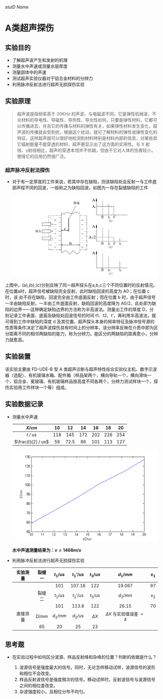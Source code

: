 *stuID Name*

# A类超声探伤
## 实验目的
* 了解超声波产生和发射的机理
* 测量水中声速或测量水层厚度
* 测量固体中的声速
* 测试超声实验仪器对于铝合金材料的分辨力
* 利用脉冲反射法进行超声无损探伤实验



## 实验原理
> 超声波是指频率高于 20KHz 的声波，与电磁波不同，它是弹性机械波，不论材料的导电性、导磁性、导热性、导光性如何，只要是弹性材料，它都可以传播进去，并且它的传播与材料的弹性有关，如果弹性材料发生变化，超声波的传播就会受到扰，根据这个扰动，就可了解材料的弹性或弹性变化的特征，这样超声就可以很好地检测到材料特别是材料内部的信息，对某些其它辐射能量不能穿透的材料，超声更显示出了这方面的实用性。与 X 射线、γ射线相比，超声的穿透本领并不优越，但由于它对人体的伤害较小，使得它的应用仍然很广泛。

### 超声脉冲反射法探伤
- 对于有一定厚度的工件来说，若其中存在缺陷，则该缺陷处会反射一与工件底部声程不同的回波，一般称之为缺陷回波。如图为一存在裂缝缺陷的工件


    ![超声脉冲反射法探伤原理图](1.png "超声脉冲反射法探伤原理图")


上图中，(a),(b),(c)分别反映了同一超声探头在a,b,c三个不同位置时的反射情况。在位置a时，超声信号被缺陷完全反射，此时缺陷回波的高度为 A0；在位置 c 时，该
处不存在缺陷，回波完全由工件底面反射；而在位置 b 时，由于超声信号一半由缺陷反射，一半由工件底面反射，缺陷回波的高度降为 A0/2，此处即为缺陷的边界——这种确定缺陷边界的方法称为半高波法。测量出工件的厚度 D，分别记录工件表面、底面及缺陷处回波信号的时间 t1、t2、t’，再利用半高波法，就可得到工件中缺陷的深度 d 及其位置。超声探头本身的频率特征及脉冲信号源的性质等条件决定了超声波探伤具有时间上的分辨率，该分辨率反映在介质中即为区分距离不同的相邻两缺陷的能力，称为分辨力。能区分的两缺陷的距离愈小，分辨力就愈高。



## 实验装置
该实验主要由 FD-UDE-B 型 A 类超声诊断与超声特性综合实验仪主机、数字示波器（选配）、有机玻璃水箱、配件箱（样品架两个，横向导轨一个，横向滑块一个，铝合金、冕玻璃、有机玻璃样品按高度不同各两个，分辨力测试样块一个，探伤实验用工件样块一个等）组成。



## 实验数据记录

* 测量水中声速

    |      $X / cm$      | $10$  |  $12$  | $14$  | $16$  | $18$  | $20$  |
    | :----------------: | :---: | :----: | :---: | :---: | :---: | :---: |
    |      *t / us*      | $118$ | $145$  | $172$ | $202$ | $226$ | $254$ |
    | $\frac{t}{2} / us$ | $59$  | $72.5$ | $86$  | $101$ | $113$ | $127$ |

    ![$X-\frac{t}{2}$曲线](soundSpeedInWater.png)

    **水中声速测量结果为：$v=1468m/s$**


* 利用脉冲反射法进行超声无损探伤实验

    | 实验测量 |  裂缝一  | $t_1 / us$ | $t_1' / us$ | $t_3 / us$ |          $d_1 / mm$          | $x_1$ |
    | :------: | :------: | :--------: | :---------: | :--------: | :--------------------------: | :---: |
    |          |          |   $101$    |  $107.16$   |   $122$    |           $19.067$           | $97$  |
    |          |  裂缝二  | $t_1 / us$ | $t_1' / us$ | $t_3 / us$ |          $d_2 / mm$          | $x_2$ |
    |          |          |   $101$    |   $113.8$   |   $122$    |           $26.15$            | $70$  |
    | 直接测量 | $D / mm$ | $d_1 / mm$ | $d_2 / us$  | $\Delta X$ | $\Delta X$ 与实验值误差 $=4$ |
    |          |   $65$   |    $20$    |    $25$     |    $23$    |

## 思考题

- 在实验过程中如何区分波源、样品反射峰和杂峰的位置？判断的依据是什么？ 

    1. 波源信号是强度最大的信号。同时，无论怎样移动试样，波源信号的波形和相位不会改变。
    2. 样品反射波信号是强度稍次的信号。移动试样时，反射波信号与波源信号之间的相位差改变。
    3. 杂波强度较小，且相位分布不均匀。
  